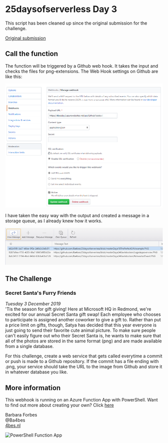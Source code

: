 # 25daysofserverless Day 3

This script has been cleaned up since the original submission for the challenge.

[Original submission](https://github.com/Ba4bes/25daysofserverless/tree/e588479bfae9129678ee3859415847667c5b40af)

## Call the function

The function will be triggered by a Github web hook. It takes the input and checks the files for png-extensions.
The Web Hook settings on Github are like this:

![github screenshot](./PNGs/GithubWebHook.PNG)


I have taken the easy way with the output and created a message in a storage queue, as I already knew how it works.

![storage screenshot](./PNGs/messagequeue.PNG)

## The Challenge

### Secret Santa's Furry Friends

*Tuesday 3 December 2019*  
'Tis the season for gift giving! Here at Microsoft HQ in Redmond, we're excited for our annual Secret Santa gift swap! Each employee who chooses to participate is assigned another coworker to give a gift to. Rather than put a price limit on gifts, though, Satya has decided that this year everyone is just going to send their favorite cute animal picture. To make sure people can't easily figure out who their Secret Santa is, he wants to make sure that all of the photos are stored in the same format (png) and are made available from a single database.

For this challenge, create a web service that gets called everytime a commit or push is made to a Github repository. If the commit has a file ending with .png, your service should take the URL to the image from Github and store it in whatever database you like.

## More information

 This webhook is running on an Azure Function App with PowerShell. Want to find out more about creating your own? Click [here]('https://4bes.nl/MSIgnite')

Barbara Forbes  
@Ba4bes  
[4bes.nl](https://4bes.nl)  

![PowerShell Function App](https://4bes.nl/wp-content/uploads/2019/11/PSFunctionApp-300x252.png)
